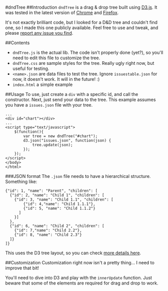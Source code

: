 #dndTree
##Introduction
`dndTree` is a drag & drop tree built using [D3.js](http://d3js.org/). It was tested in the latest version of [Chrome](http://www.google.com/chrome/‎) and [Firefox](http://www.mozilla.org/en-US/firefox/‎).

It's not exactly brilliant code, but I looked for a D&D tree and couldn't find one, so I made this one publicly available. Feel free to use and tweak, and please [report any issue you find](https://github.com/RodrigoSC/dndTree/issues?state=open).

##Contents
* `dndTree.js` is the actual lib. The code isn't properly done (yet?), so you'll need to edit this file to customize the tree.
* `dndTree.css` are sample styles for the tree. Really ugly right now, but useful for testing.
* `<name>.json` are data files to test the tree. Ignore `issuestable.json` for now, it doesn't work. It will in the future! :)
* `index.html` a simple example

##Usage
To use, just create a `div` with a specific id, and call the constructor. Next, just send your data to the tree. This example assumes you have a `issues.json` file with your tree.

    ...
    <div id="chart"></div>
    ...
    <script type="text/javascript">
        $(function(){
        	var tree = new dndTree("#chart");
        	d3.json("issues.json", function(json) {
				tree.update(json);
			});	
        });
    </script>
    </body>
    </html>
    
###JSON format
The `.json` file needs to have a hierarchical structure. Something like:

    {"id": 1, "name": "Parent", "children": [
      {"id": 2, "name": "Child 1", "children": [
        {"id": 3, "name": "Child 1.1", "children": [
            {"id": 4,"name": "Child 1.1.1"},
            {"id": 5, "name": "Child 1.1.2"}
          ]
        }]
      },
      {"id": 6, "name": "Child 2", "children": [
      	{"id": 7,"name": "Child 2.2"},
      	{"id": 8, "name": "Child 2.3"}
      ]}
    ]}
    
This uses the D3 tree layout, so you can check [more details here](https://github.com/mbostock/d3/wiki/Tree-Layout#wiki-children). 

##Customization
Customization right now isn't a pretty thing… I need to improve that bit!

You'll need to dive into D3 and play with the `innerUpdate` function. Just beware that some of the elements are required for drag and drop to work.